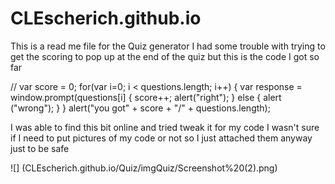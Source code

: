 # CLEscherich.github.io
This is a read me file for the Quiz generator 
I had some trouble with trying to get the scoring to pop up at the end of the quiz but this is the code I got so far

// var score = 0;
  for(var i=0; i < questions.length; i++) {
  var response = window.prompt(questions[i] {
    score++;
    alert("right");
    } else {
    alert ("wrong"); 
    }
  }
  alert("you got" + score + "/" + questions.length);
  
  
  I was able to find this bit online and tried tweak it for my code
  I wasn't sure if I need to put pictures of my code or not so I just attached them anyway just to be safe
  
![] (CLEscherich.github.io/Quiz/imgQuiz/Screenshot%20(2).png)
